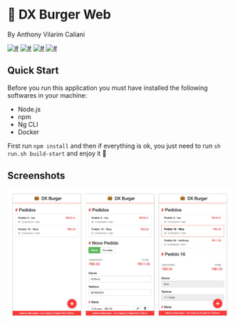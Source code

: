 # 🍔 DX Burger Web
By Anthony Vilarim Caliani

[![#](https://img.shields.io/badge/licence-MIT-blue.svg)](#) [![#](https://img.shields.io/badge/node-v11.6.0-brightgreen.svg)](#) [![#](https://img.shields.io/badge/npm-6.8.0-lightgrey.svg)](#) [![#](https://img.shields.io/badge/angular--cli-7.1.4-red.svg)](#)

## Quick Start
Before you run this application you must have installed the following softwares in your machine:
 - Node.js
 - npm
 - Ng CLI
 - Docker

First run `npm install` and then if everything is ok, you just need to run `sh run.sh build-start` and enjoy it 🙂

## Screenshots
![#](screenshots/mobile.jpg)
